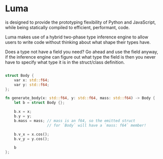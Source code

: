# Luma
is designed to provide the prototyping flexibility of Python and JavaScript, while being statically compiled to efficient, performant, code.

Luma makes use of a hybrid two-phase type inference engine to allow users to write code without thinking about what shape their types have.

Does a type not have a field you need? Go ahead and use the field anyway, if the inference engine can figure out what type the field is
then you never have to specify what type it is in the struct/class definition.

```rust

struct Body {
    var x: std::f64;
    var y: std::f64;
};

fn generate_body(x: std::f64, y: std::f64, mass: std::f64) -> Body {
    let b = struct Body {};

    b.x = x;
    b.y = y;
    b.mass = mass; // mass is an f64, so the emitted struct
                   // for `Body` will have a `mass: f64` member!

    b.v_x = x.cos();
    b.v_y = y.cos();

    b
};
```
